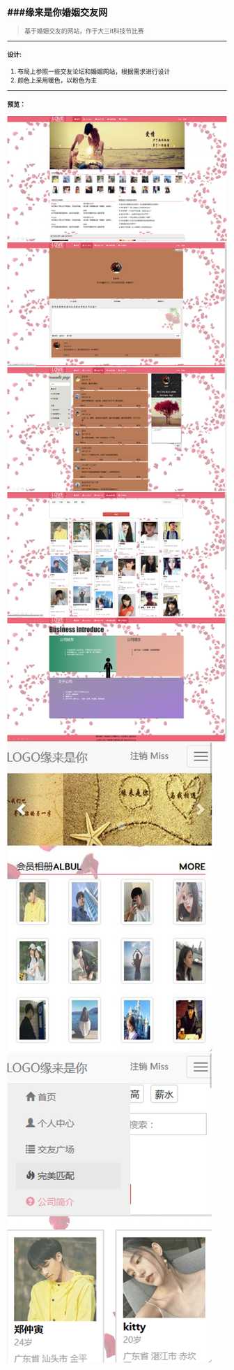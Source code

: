 ###缘来是你婚姻交友网
---
> 基于婚姻交友的网站，作于大三it科技节比赛
---
#### 设计:
1. 布局上参照一些交友论坛和婚姻网站，根据需求进行设计
2. 颜色上采用暖色，以粉色为主
---
#### 预览：
![avatar](https://github.com/xianyusPadding/javaWeb-yuanlaishini/blob/master/WebContent/images/intro1.jpg)
![avatar](https://github.com/xianyusPadding/javaWeb-yuanlaishini/blob/master/WebContent/images/intro2.jpg)
![avatar](https://github.com/xianyusPadding/javaWeb-yuanlaishini/blob/master/WebContent/images/intro3.jpg)
![avatar](https://github.com/xianyusPadding/javaWeb-yuanlaishini/blob/master/WebContent/images/intro4.jpg)
![avatar](https://github.com/xianyusPadding/javaWeb-yuanlaishini/blob/master/WebContent/images/intro5.jpg)
![avatar](https://github.com/xianyusPadding/javaWeb-yuanlaishini/blob/master/WebContent/images/intro6.jpg)
![avatar](https://github.com/xianyusPadding/javaWeb-yuanlaishini/blob/master/WebContent/images/intro7.jpg)
